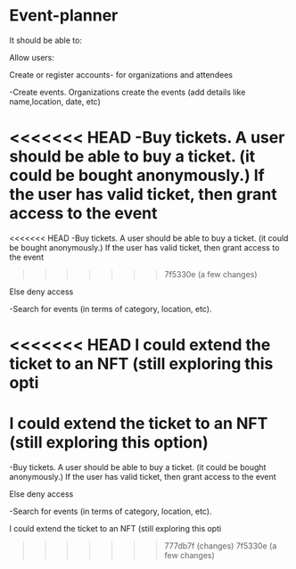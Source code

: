 # Event-planner

It should be able to:

Allow users:

Create or register accounts- for organizations and attendees

-Create events. Organizations create the events (add details like name,location, date, etc)

<<<<<<< HEAD
-Buy tickets. A user should be able to buy a ticket. (it could be bought anonymously.) If the user has valid ticket, then grant access to the event
=======
<<<<<<< HEAD
-Buy tickets. A user should be able to buy a ticket.  (it could be bought anonymously.) If the user has valid ticket, then grant access to the event 
>>>>>>> 7f5330e (a few changes)

Else deny access

-Search for events (in terms of category, location, etc).

<<<<<<< HEAD
I could extend the ticket to an NFT (still exploring this opti
=======

I could extend the ticket to an NFT (still exploring this option) 
=======
-Buy tickets. A user should be able to buy a ticket. (it could be bought anonymously.) If the user has valid ticket, then grant access to the event

Else deny access

-Search for events (in terms of category, location, etc).

I could extend the ticket to an NFT (still exploring this opti
>>>>>>> 777db7f (changes)
>>>>>>> 7f5330e (a few changes)
